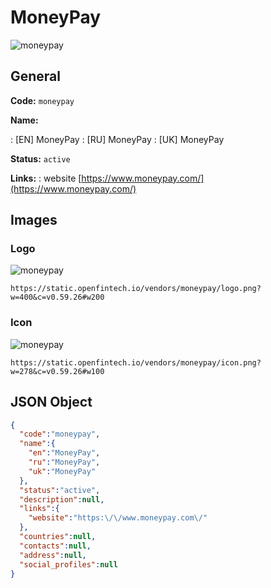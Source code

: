 
# MoneyPay 
![moneypay](https://static.openfintech.io/vendors/moneypay/logo.png?w=400&c=v0.59.26#w200)  

## General 
 
**Code:** `moneypay` 
 
**Name:** 
 
:	[EN] MoneyPay 
:	[RU] MoneyPay 
:	[UK] MoneyPay 
 
**Status:** `active` 
 
**Links:** 
: website [https://www.moneypay.com/](https://www.moneypay.com/) 
 

## Images 

### Logo 
 
![moneypay](https://static.openfintech.io/vendors/moneypay/logo.png?w=400&c=v0.59.26#w200)  

```
https://static.openfintech.io/vendors/moneypay/logo.png?w=400&c=v0.59.26#w200
```  

### Icon 
 
![moneypay](https://static.openfintech.io/vendors/moneypay/icon.png?w=278&c=v0.59.26#w100)  

```
https://static.openfintech.io/vendors/moneypay/icon.png?w=278&c=v0.59.26#w100
```  

## JSON Object 

```json
{
  "code":"moneypay",
  "name":{
    "en":"MoneyPay",
    "ru":"MoneyPay",
    "uk":"MoneyPay"
  },
  "status":"active",
  "description":null,
  "links":{
    "website":"https:\/\/www.moneypay.com\/"
  },
  "countries":null,
  "contacts":null,
  "address":null,
  "social_profiles":null
}
```  
